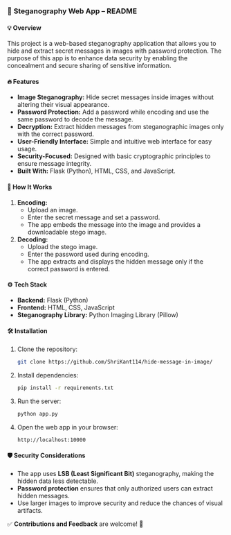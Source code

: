 ### 📌 **Steganography Web App – README**

#### 💡 **Overview**
This project is a web-based steganography application that allows you to hide and extract secret messages in images with password protection. The purpose of this app is to enhance data security by enabling the concealment and secure sharing of sensitive information.

#### 🔥 **Features**
- **Image Steganography:** Hide secret messages inside images without altering their visual appearance.
- **Password Protection:** Add a password while encoding and use the same password to decode the message.
- **Decryption:** Extract hidden messages from steganographic images only with the correct password.
- **User-Friendly Interface:** Simple and intuitive web interface for easy usage.
- **Security-Focused:** Designed with basic cryptographic principles to ensure message integrity.
- **Built With:** Flask (Python), HTML, CSS, and JavaScript.

#### 🚀 **How It Works**
1. **Encoding:**
   - Upload an image.
   - Enter the secret message and set a password.
   - The app embeds the message into the image and provides a downloadable stego image.
2. **Decoding:**
   - Upload the stego image.
   - Enter the password used during encoding.
   - The app extracts and displays the hidden message only if the correct password is entered.

#### ⚙️ **Tech Stack**
- **Backend:** Flask (Python)
- **Frontend:** HTML, CSS, JavaScript
- **Steganography Library:** Python Imaging Library (Pillow)

#### 🛠️ **Installation**
1. Clone the repository:
   ```bash
   git clone https://github.com/ShriKant114/hide-message-in-image/
   ```
2. Install dependencies:
   ```bash
   pip install -r requirements.txt
   ```
3. Run the server:
   ```bash
   python app.py
   ```
4. Open the web app in your browser:
   ```
   http://localhost:10000
   ```

#### 🛡️ **Security Considerations**
- The app uses **LSB (Least Significant Bit)** steganography, making the hidden data less detectable.
- **Password protection** ensures that only authorized users can extract hidden messages.
- Use larger images to improve security and reduce the chances of visual artifacts.

✅ **Contributions and Feedback** are welcome! 🎯

